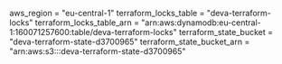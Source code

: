 aws_region = "eu-central-1"
terraform_locks_table = "deva-terraform-locks"
terraform_locks_table_arn = "arn:aws:dynamodb:eu-central-1:160071257600:table/deva-terraform-locks"
terraform_state_bucket = "deva-terraform-state-d3700965"
terraform_state_bucket_arn = "arn:aws:s3:::deva-terraform-state-d3700965"
